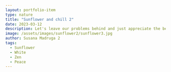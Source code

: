 ```yaml
---
layout: portfolio-item
type: nature
title: "Sunflower and chill 2"
date: 2023-03-12
description: Let's leave our problems behind and just appreciate the beauty and simplicity of Sunflowers on a white canvas!  2
image: /assets/images/sunflower2/sunflower3.jpg
author: Susana Madruga 2
tags: 
  - Sunflower
  - White
  - Zen
  - Peace
---
```


